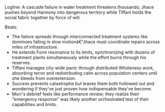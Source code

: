﻿---
series: 1
novella: 2
file: S1N2_CH10
type: chapter
pov: Jhace
setting: Emergency Debug - water treatment cascade failure
word_target_min: 1201
word_target_max: 2299
status: outline
---
Logline: A cascade failure in water treatment threatens thousands; Jhace pushes beyond Harmony into dangerous territory while Tiffani holds the social fabric together by force of will.

Beats:
- The failure spreads through interconnected treatment systems like dominoes falling in slow motionâ€”Jhace must coordinate repairs across miles of infrastructure.
- He extends Form resonance to its limits, synchronizing with dozens of treatment plants simultaneously while the effort burns through his reserves.
- Tiffani manages city-wide panic through distributed Wholeness work, absorbing terror and redistributing calm across population centers until she bleeds from overextension.
- Success prevents catastrophe but leaves them both hollowed out and wondering if they've just proven how indispensable they've become.
- Morr's debrief feels like performance review; they realize their "emergency response" was likely another orchestrated test of their capabilities and limits.